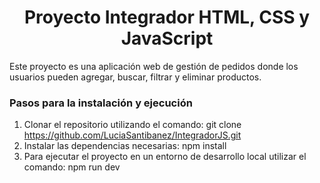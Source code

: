 <h1 align="center">  Proyecto Integrador HTML, CSS y JavaScript </h1>

Este proyecto es una aplicación web de gestión de pedidos donde los usuarios pueden agregar, buscar, filtrar y eliminar productos.

<h3>
Pasos para la instalación y ejecución
</h3>

1. Clonar el repositorio utilizando el comando: git clone https://github.com/LuciaSantibanez/IntegradorJS.git
2. Instalar las dependencias necesarias: npm install
3. Para ejecutar el proyecto en un entorno de desarrollo local utilizar el comando: npm run dev
